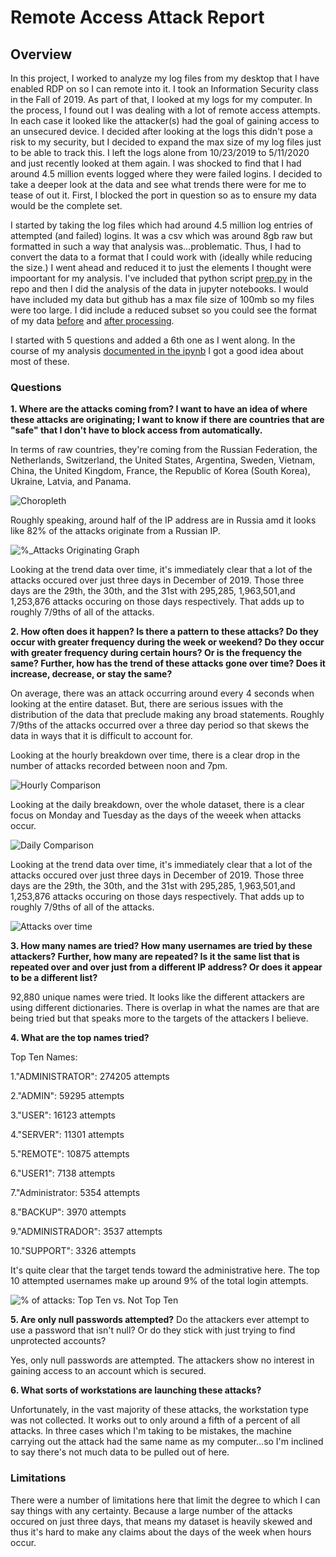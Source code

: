 # Remote Access Attack Report

## Overview
In this project, I worked to analyze my log files from my desktop that I have enabled RDP on so I can remote into it. I took an Information Security class in the Fall of 2019. 
As part of that, I looked at my logs for my computer. In the process, I found out I was dealing with a lot of remote access attempts. 
In each case it looked like the attacker(s) had the goal of gaining access to an unsecured device. 
I decided after looking at the logs this didn't pose a risk to my security, but I decided to expand the max size of my log files just to be able to track this. 
I left the logs alone from 10/23/2019 to 5/11/2020 and just recently looked at them again. 
I was shocked to find that I had around 4.5 million events logged where they were failed logins. 
I decided to take a deeper look at the data and see what trends there were for me to tease of out it. 
First, I blocked the port in question so as to ensure my data would be the complete set.


I started by taking the log files which had around 4.5 million log entries of attempted (and failed) logins. It was a csv which was around 8gb raw but formatted in such a way that analysis was...problematic. Thus, I had to convert the data to a format that I could work with (ideally while reducing the size.)
I went ahead and reduced it to just the elements I thought were impoortant for my analysis. I've included that python script [prep.py](https://github.com/kyleashburn/remote_access_attacks/blob/main/prep.py.py) in the repo and then I did the analysis of the data in jupyter notebooks. I would have included my data but github has a max file size of 100mb so my files were too large. I did include a reduced subset so you could see the format of my data [before](https://github.com/kyleashburn/remote_access_attacks/blob/main/data/6_raw.txt) and [after processing](https://github.com/kyleashburn/remote_access_attacks/blob/main/data/6_transformed.txt).


I started with 5 questions and added a 6th one as I went along. In the course of my analysis [documented in the ipynb](https://github.com/kyleashburn/remote_access_attacks/blob/main/Remote%20Access%20Attacks-checkpoint-checkpoint.ipynb) I got a good idea about most of these.

### Questions
**1. Where are the attacks coming from?
I want to have an idea of where these attacks are originating; I want to know if there are countries that are "safe" that I don't have to block access from automatically.**

 In terms of raw countries, they're coming from the Russian Federation, the Netherlands, Switzerland, the United States, Argentina, Sweden, Vietnam, China, the United Kingdom, France, the Republic of Korea (South Korea), Ukraine, Latvia, and Panama.
 
 ![Choropleth](images/choropleth_transparent.svg)
 
 Roughly speaking, around half of the IP address are in Russia amd it looks like 82% of the attacks originate from a Russian IP.
 
 ![%_Attacks Originating Graph](images/attacks_orig_bar.svg)


Looking at the trend data over time, it's immediately clear that a lot of the attacks occured over just three days in December of 2019. Those three days are the 29th, the 30th, and the 31st with 295,285, 1,963,501,and 1,253,876 attacks occuring on those days respectively. That adds up to roughly 7/9ths of all of the attacks.


**2. How often does it happen? Is there a pattern to these attacks? Do they occur with greater frequency during the week or weekend? Do they occur with greater frequency during certain hours? Or is the frequency the same? Further, how has the trend of these attacks gone over time? Does it increase, decrease, or stay the same?**

 On average, there was an attack occurring around every 4 seconds when looking at the entire dataset. But, there are serious issues with the distribution of the data that preclude making any broad statements. Roughly 7/9ths of the attacks occurred over a three day period so that skews the data in ways that it is difficult to account for.

 Looking at the hourly breakdown over time, there is a clear drop in the number of attacks recorded between noon and 7pm.
 
 ![Hourly Comparison](images/hourlycomparison.svg)
 
 Looking at the daily breakdown, over the whole dataset, there is a clear focus on Monday and Tuesday as the days of the weeek when attacks occur.
 
 ![Daily Comparison](images/dailycomparison.svg)

 Looking at the trend data over time, it's immediately clear that a lot of the attacks occured over just three days in December of 2019. Those three days are the 29th, the 30th, and the 31st with 295,285, 1,963,501,and 1,253,876 attacks occuring on those days respectively. That adds up to roughly 7/9ths of all of the attacks.
 
 ![Attacks over time](images/attack_trend_dates.svg)

**3. How many names are tried?
How many usernames are tried by these attackers? Further, how many are repeated? Is it the same list that is repeated over and over just from a different IP address? Or does it appear to be a different list?**

 92,880 unique names were tried. It looks like the different attackers are using different dictionaries. There is overlap in what the names are that are being tried but that speaks more to the targets of the attackers I believe.

**4. What are the top names tried?**
 
 Top Ten Names:

1."ADMINISTRATOR": 274205 attempts

2."ADMIN": 59295 attempts

3."USER": 16123 attempts

4."SERVER": 11301 attempts

5."REMOTE": 10875 attempts

6."USER1": 7138 attempts

7."Administrator: 5354 attempts

8."BACKUP": 3970 attempts

9."ADMINISTRADOR": 3537 attempts

10."SUPPORT": 3326 attempts

It's quite clear that the target tends toward the administrative here. The top 10 attempted usernames make up around 9% of the total login attempts.

![% of attacks: Top Ten vs. Not Top Ten](images/top_ten_uname.svg)


**5. Are only null passwords attempted?**
Do the attackers ever attempt to use a password that isn't null? Or do they stick with just trying to find unprotected accounts?

 Yes, only null passwords are attempted. The attackers show no interest in gaining access to an account which is secured.

**6. What sorts of workstations are launching these attacks?**

 Unfortunately, in the vast majority of these attacks, the workstation type was not collected. It works out to only around a fifth of a percent of all attacks. In three cases which I'm taking to be mistakes, the machine carrying out the attack had the same name as my computer...so I'm inclined to say there's not much data to be pulled out of here.

### Limitations
There were a number of limitations here that limit the degree to which I can say things with any certainty. Because a large number of the attacks occured on just three days, that means my dataset is heavily skewed and thus it's hard to make any claims about the days of the week when hours occur.


